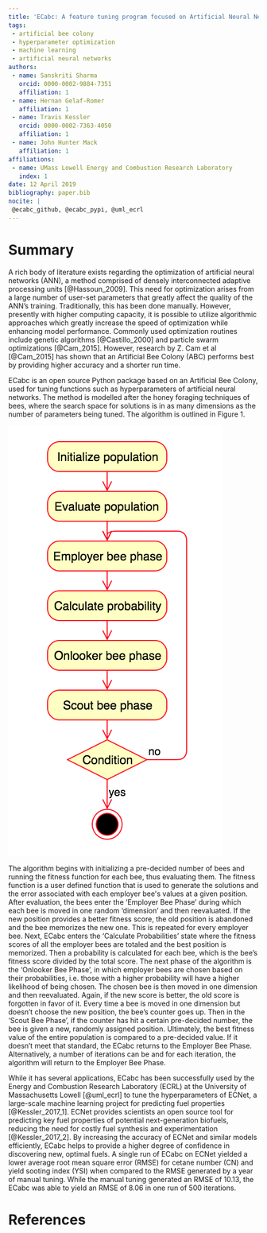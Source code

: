 ```yaml
---
title: 'ECabc: A feature tuning program focused on Artificial Neural Network hyperparameters'
tags:
 - artificial bee colony
 - hyperparameter optimization
 - machine learning
 - artificial neural networks
authors:
 - name: Sanskriti Sharma
   orcid: 0000-0002-9884-7351
   affiliation: 1
 - name: Hernan Gelaf-Romer
   affiliation: 1
 - name: Travis Kessler
   orcid: 0000-0002-7363-4050
   affiliation: 1
 - name: John Hunter Mack
   affiliation: 1
affiliations:
 - name: UMass Lowell Energy and Combustion Research Laboratory
   index: 1
date: 12 April 2019
bibliography: paper.bib
nocite: |
 @ecabc_github, @ecabc_pypi, @uml_ecrl
---
```


# Summary

A rich body of literature exists regarding the optimization of artificial neural networks (ANN), a method comprised of densely interconnected adaptive processing units [@Hassoun_2009]. This need for optimization arises from a large number of user-set parameters that greatly affect the quality of the ANN’s training. Traditionally, this has been done manually. However, presently with higher computing capacity, it is possible to utilize algorithmic approaches which greatly increase the speed of optimization while enhancing model performance. Commonly used optimization routines include genetic algorithms [@Castillo_2000] and particle swarm optimizations [@Cam_2015]. However, research by Z. Cam et al [@Cam_2015] has shown that an Artificial Bee Colony (ABC) performs best by providing higher accuracy and a shorter run time.

ECabc is an open source Python package based on an Artificial Bee Colony, used for tuning functions such as hyperparameters of artificial neural networks. The method is modelled after the honey foraging techniques of bees, where the search space for  solutions is in as many dimensions as the number of parameters being tuned. The algorithm is outlined in Figure 1.

![Stages of the algorithm](images/state.png)

The algorithm begins with initializing a pre-decided number of bees and running the fitness function for each bee, thus evaluating them. The fitness function is a user defined function that is used to generate the solutions and the error associated with each employer bee's values at a given position. After evaluation, the bees enter the ‘Employer Bee Phase’ during which each bee is moved in one random ‘dimension’ and then reevaluated. If the new position provides a better fitness score, the old position is abandoned and the bee memorizes the new one. This is repeated for every employer bee. Next, ECabc enters the ‘Calculate Probabilities’ state where the fitness scores of all the employer bees are totaled and the best position is memorized. Then a probability is calculated for each bee, which is the bee’s fitness score divided by the total score. The next phase of the algorithm is the ‘Onlooker Bee Phase’, in which employer bees are chosen based on their probabilities, i.e. those with a higher probability will have a higher likelihood of being chosen. The chosen bee is then moved in one dimension and then reevaluated. Again, if the new score is better, the old score is forgotten in favor of it. Every time a bee is moved in one dimension but doesn’t choose the new position, the bee’s counter goes up. Then in the ‘Scout Bee Phase’, if the counter has hit a certain pre-decided number, the bee is given a new, randomly assigned position. Ultimately, the best fitness value of the entire population is compared to a pre-decided value. If it doesn’t meet that standard, the ECabc returns to the Employer Bee Phase. Alternatively, a number of iterations can be and for each iteration, the algorithm will return to the Employer Bee Phase.

While it has several applications, ECabc has been successfully used by the Energy and Combustion Research Laboratory (ECRL) at the University of Massachusetts Lowell [@uml_ecrl] to tune the hyperparameters of ECNet, a large-scale machine learning project for predicting fuel properties [@Kessler_2017_1]. ECNet provides scientists an open source tool for predicting key fuel properties of potential next-generation biofuels, reducing the need for costly fuel synthesis and experimentation [@Kessler_2017_2]. By increasing the accuracy of ECNet and similar models efficiently, ECabc helps to provide a higher degree of confidence in discovering new, optimal fuels. A single run of ECabc on ECNet yielded a lower average root mean square error (RMSE) for cetane number (CN) and yield sooting index (YSI) when compared to the RMSE generated by a year of manual tuning. While the manual tuning generated an RMSE of 10.13, the ECabc was able to yield an RMSE of 8.06 in one run of 500 iterations.

# References
